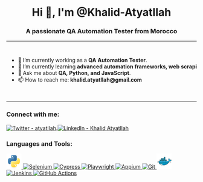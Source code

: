 <h1 align="center">Hi 👋, I'm @Khalid-Atyatllah</h1>
<h3 align="center">A passionate QA Automation Tester from Morocco</h3>

<body>
    <table style="border-collapse: collapse; border: none; width: 100%;">
        <tr>
            <td style="overflow: hidden; text-overflow: ellipsis; white-space: nowrap;">
                <ul>
                    <li>🔭 I’m currently working as a <strong>QA Automation Tester</strong>.</li>
                    <li>🌱 I’m currently learning <strong>advanced automation frameworks, web scraping, and CI/CD pipelines</strong>.</li>
                    <li>💬 Ask me about <strong>QA, Python, and JavaScript</strong>.</li>
                    <li>📫 How to reach me: <strong>khalid.atyatllah@gmail.com</strong></li>
                </ul>
            </td>
            <td>
                <img src="https://raw.githubusercontent.com/ip681/ip681/main/analyst.gif" alt="QA Analyst Animation" width="300" height="150">
            </td>
        </tr>
    </table>
</body>

<h3 align="left">Connect with me:</h3>
<p align="left">
    <a href="https://twitter.com/atyatllah" target="blank">
        <img align="center" src="https://raw.githubusercontent.com/rahuldkjain/github-profile-readme-generator/master/src/images/icons/Social/twitter.svg" alt="Twitter - atyatllah" height="30" width="40" />
    </a>
    <!-- Optional LinkedIn -->
    <a href="https://www.linkedin.com/in/khalid-atyatllah/" target="blank">
        <img align="center" src="https://raw.githubusercontent.com/rahuldkjain/github-profile-readme-generator/master/src/images/icons/Social/linked-in-alt.svg" alt="LinkedIn - Khalid Atyatllah" height="30" width="40" />
    </a>
</p>

<h3 align="left">Languages and Tools:</h3>
<p align="left">
    <a href="https://www.python.org" target="_blank" rel="noreferrer">
        <img src="https://raw.githubusercontent.com/devicons/devicon/master/icons/python/python-original.svg" alt="Python" width="40" height="40"/>
    </a>
    <a href="https://www.selenium.dev" target="_blank" rel="noreferrer">
        <img src="https://www.vectorlogo.zone/logos/selenium/selenium-icon.svg" alt="Selenium" width="40" height="40"/>
    </a>
    <a href="https://www.cypress.io/" target="_blank" rel="noreferrer">
        <img src="https://www.vectorlogo.zone/logos/cypressio/cypressio-icon.svg" alt="Cypress" width="40" height="40"/>
    </a>
    <a href="https://playwright.dev/" target="_blank" rel="noreferrer">
        <img src="https://playwright.dev/img/playwright-logo.svg" alt="Playwright" width="40" height="40"/>
    </a>
    <a href="https://appium.io/" target="_blank" rel="noreferrer">
        <img src="https://upload.wikimedia.org/wikipedia/commons/5/59/Appium.png" alt="Appium" width="40" height="40"/>
    </a>
    <a href="https://git-scm.com/" target="_blank" rel="noreferrer">
        <img src="https://www.vectorlogo.zone/logos/git-scm/git-scm-icon.svg" alt="Git" width="40" height="40"/>
    </a>
    <a href="https://www.docker.com/" target="_blank" rel="noreferrer">
        <img src="https://raw.githubusercontent.com/devicons/devicon/master/icons/docker/docker-original.svg" alt="Docker" width="40" height="40"/>
    </a>
    <a href="https://www.jenkins.io/" target="_blank" rel="noreferrer">
        <img src="https://www.vectorlogo.zone/logos/jenkins/jenkins-icon.svg" alt="Jenkins" width="40" height="40"/>
    </a>
    <a href="https://github.com/features/actions" target="_blank" rel="noreferrer">
        <img src="https://www.vectorlogo.zone/logos/githubactions/githubactions-icon.svg" alt="GitHub Actions" width="40" height="40"/>
    </a>
</p>

